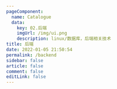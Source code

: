 ```yaml
---
pageComponent: 
  name: Catalogue
  data: 
    key: 02.后端
    imgUrl: /img/ui.png
    description: linux/数据库，后端相关技术
title: 后端
date: 2022-01-05 21:50:54
permalink: /backend
sidebar: false
article: false
comment: false
editLink: false
---
```

